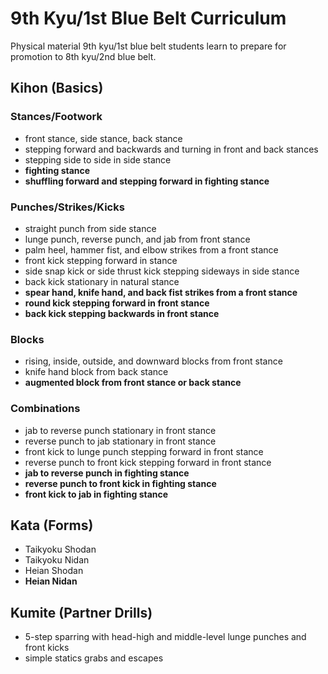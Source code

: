 # 9th Kyu/1st Blue Belt Curriculum

Physical material 9th kyu/1st blue belt students learn to prepare for promotion to 8th kyu/2nd blue belt.

## Kihon (Basics)

### Stances/Footwork

* front stance, side stance, back stance
* stepping forward and backwards and turning in front and back stances
* stepping side to side in side stance
* **fighting stance**
* **shuffling forward and stepping forward in fighting stance**

### Punches/Strikes/Kicks

* straight punch from side stance
* lunge punch, reverse punch, and jab from front stance
* palm heel, hammer fist, and elbow strikes from a front stance
* front kick stepping forward in stance
* side snap kick or side thrust kick stepping sideways in side stance
* back kick stationary in natural stance
* **spear hand, knife hand, and back fist strikes from a front stance**
* **round kick stepping forward in front stance**
* **back kick stepping backwards in front stance**

### Blocks

* rising, inside, outside, and downward blocks from front stance
* knife hand block from back stance
* **augmented block from front stance or back stance**

### Combinations

* jab to reverse punch stationary in front stance
* reverse punch to jab stationary in front stance
* front kick to lunge punch stepping forward in front stance
* reverse punch to front kick stepping forward in front stance
* **jab to reverse punch in fighting stance**
* **reverse punch to front kick in fighting stance**
* **front kick to jab in fighting stance**

## Kata (Forms)

* Taikyoku Shodan
* Taikyoku Nidan
* Heian Shodan
* **Heian Nidan**

## Kumite (Partner Drills)

* 5-step sparring with head-high and middle-level lunge punches and front kicks
* simple statics grabs and escapes
